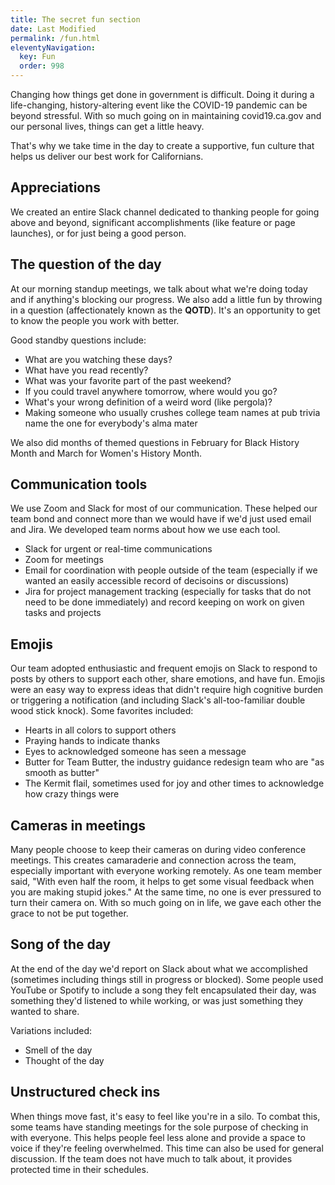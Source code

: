 ```yaml
---
title: The secret fun section
date: Last Modified 
permalink: /fun.html
eleventyNavigation:
  key: Fun
  order: 998
---
```


Changing how things get done in government is difficult. Doing it during a life-changing, history-altering event like the COVID-19 pandemic can be beyond stressful. With so much going on in maintaining covid19.ca.gov and our personal lives, things can get a little heavy.

That's why we take time in the day to create a supportive, fun culture that helps us deliver our best work for Californians.

## Appreciations

We created an entire Slack channel dedicated to thanking people for going above and beyond, significant accomplishments (like feature or page launches), or for just being a good person.

## The question of the day

At our morning standup meetings, we talk about what we're doing today and if anything's blocking our progress. We also add a little fun by throwing in a question (affectionately known as the **QOTD**). It's an opportunity to get to know the people you work with better.

Good standby questions include:

* What are you watching these days?
* What have you read recently?
* What was your favorite part of the past weekend?
* If you could travel anywhere tomorrow, where would you go?
* What's your wrong definition of a weird word (like pergola)?
* Making someone who usually crushes college team names at pub trivia name the one for everybody's alma mater

We also did months of themed questions in February for Black History Month and March for Women's History Month.

## Communication tools

We use Zoom and Slack for most of our communication. These helped our team bond and connect more than we would have if we'd just used email and Jira. We developed team norms about how we use each tool.

* Slack for urgent or real-time communications
* Zoom for meetings
* Email for coordination with people outside of the team (especially if we wanted an easily accessible record of decisoins or discussions)
* Jira for project management tracking (especially for tasks that do not need to be done immediately) and record keeping on work on given tasks and projects

## Emojis

Our team adopted enthusiastic and frequent emojis on Slack to respond to posts by others to support each other, share emotions, and have fun. Emojis were an easy way to express ideas that didn't require high cognitive burden or triggering a notification (and including Slack's all-too-familiar double wood stick knock). Some favorites included:

* Hearts in all colors to support others
* Praying hands to indicate thanks
* Eyes to acknowledged someone has seen a message
* Butter for Team Butter, the industry guidance redesign team who are "as smooth as butter"
* The Kermit flail, sometimes used for joy and other times to acknowledge how crazy things were

## Cameras in meetings

Many people choose to keep their cameras on during video conference meetings. This creates camaraderie and connection across the team, especially important with everyone working remotely. As one team member said, "With even half the room, it helps to get some visual feedback when you are making stupid jokes." At the same time, no one is ever pressured to turn their camera on. With so much going on in life, we gave each other the grace to not be put together.

## Song of the day

At the end of the day we'd report on Slack about what we accomplished (sometimes including things still in progress or blocked). Some people used YouTube or Spotify to include a song they felt encapsulated their day, was something they'd listened to while working, or was just something they wanted to share.

Variations included:

* Smell of the day
* Thought of the day

## Unstructured check ins

When things move fast, it's easy to feel like you're in a silo. To combat this, some teams have standing meetings for the sole purpose of checking in with everyone. This helps people feel less alone and provide a space to voice if they're feeling overwhelmed. This time can also be used for general discussion. If the team does not have much to talk about, it provides protected time in their schedules.
